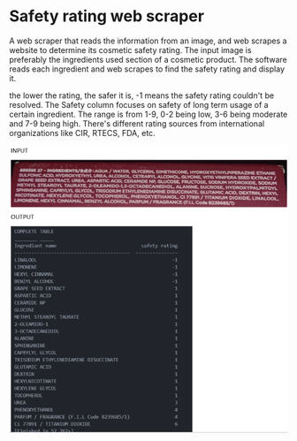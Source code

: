 # Safety rating web scraper 
A web scraper that reads the information from an image, and web scrapes a website to determine its cosmetic safety rating. The input image is preferably the ingredients used section of a cosmetic product. The software reads each ingredient and web scrapes to find the safety rating and display it.

the lower the rating, the safer it is, -1 means the safety rating couldn't be resolved.
The Safety column focuses on safety of long term usage of a certain ingredient. The range is from 1-9, 0-2 being low, 3-6 being moderate and 7-9 being high. There's different rating sources from international organizations like CIR, RTECS, FDA, etc.

![alt text](https://github.com/JADcooler/sunscreen/blob/main/INPUT%20AND%20OUTPUT.png)

